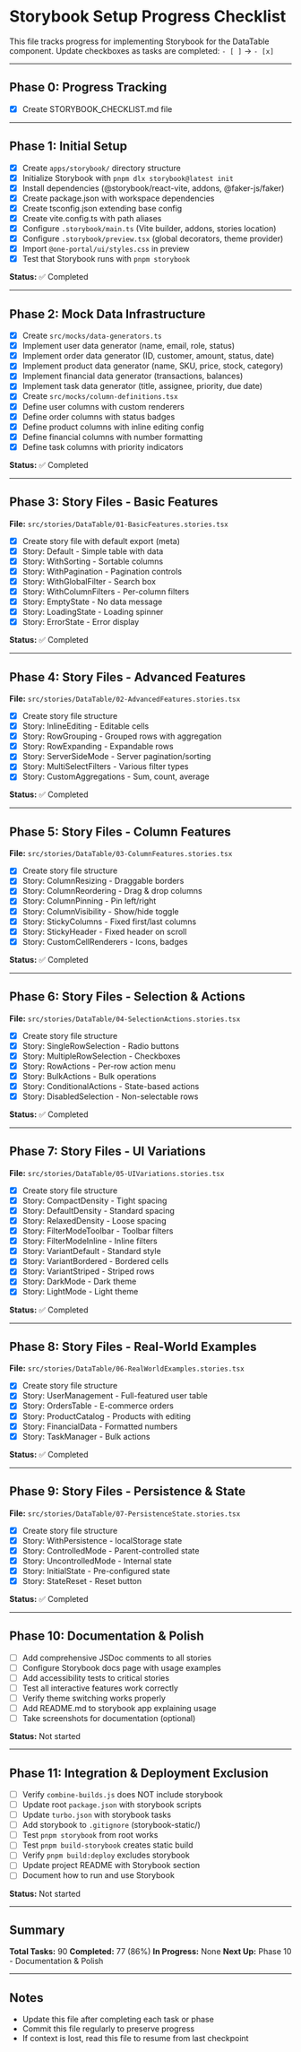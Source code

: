 # Storybook Setup Progress Checklist

This file tracks progress for implementing Storybook for the DataTable component.
Update checkboxes as tasks are completed: `- [ ]` → `- [x]`

---

## Phase 0: Progress Tracking

- [x] Create STORYBOOK_CHECKLIST.md file

---

## Phase 1: Initial Setup

- [x] Create `apps/storybook/` directory structure
- [x] Initialize Storybook with `pnpm dlx storybook@latest init`
- [x] Install dependencies (@storybook/react-vite, addons, @faker-js/faker)
- [x] Create package.json with workspace dependencies
- [x] Create tsconfig.json extending base config
- [x] Create vite.config.ts with path aliases
- [x] Configure `.storybook/main.ts` (Vite builder, addons, stories location)
- [x] Configure `.storybook/preview.tsx` (global decorators, theme provider)
- [x] Import `@one-portal/ui/styles.css` in preview
- [x] Test that Storybook runs with `pnpm storybook`

**Status:** ✅ Completed

---

## Phase 2: Mock Data Infrastructure

- [x] Create `src/mocks/data-generators.ts`
- [x] Implement user data generator (name, email, role, status)
- [x] Implement order data generator (ID, customer, amount, status, date)
- [x] Implement product data generator (name, SKU, price, stock, category)
- [x] Implement financial data generator (transactions, balances)
- [x] Implement task data generator (title, assignee, priority, due date)
- [x] Create `src/mocks/column-definitions.tsx`
- [x] Define user columns with custom renderers
- [x] Define order columns with status badges
- [x] Define product columns with inline editing config
- [x] Define financial columns with number formatting
- [x] Define task columns with priority indicators

**Status:** ✅ Completed

---

## Phase 3: Story Files - Basic Features

**File:** `src/stories/DataTable/01-BasicFeatures.stories.tsx`

- [x] Create story file with default export (meta)
- [x] Story: Default - Simple table with data
- [x] Story: WithSorting - Sortable columns
- [x] Story: WithPagination - Pagination controls
- [x] Story: WithGlobalFilter - Search box
- [x] Story: WithColumnFilters - Per-column filters
- [x] Story: EmptyState - No data message
- [x] Story: LoadingState - Loading spinner
- [x] Story: ErrorState - Error display

**Status:** ✅ Completed

---

## Phase 4: Story Files - Advanced Features

**File:** `src/stories/DataTable/02-AdvancedFeatures.stories.tsx`

- [x] Create story file structure
- [x] Story: InlineEditing - Editable cells
- [x] Story: RowGrouping - Grouped rows with aggregation
- [x] Story: RowExpanding - Expandable rows
- [x] Story: ServerSideMode - Server pagination/sorting
- [x] Story: MultiSelectFilters - Various filter types
- [x] Story: CustomAggregations - Sum, count, average

**Status:** ✅ Completed

---

## Phase 5: Story Files - Column Features

**File:** `src/stories/DataTable/03-ColumnFeatures.stories.tsx`

- [x] Create story file structure
- [x] Story: ColumnResizing - Draggable borders
- [x] Story: ColumnReordering - Drag & drop columns
- [x] Story: ColumnPinning - Pin left/right
- [x] Story: ColumnVisibility - Show/hide toggle
- [x] Story: StickyColumns - Fixed first/last columns
- [x] Story: StickyHeader - Fixed header on scroll
- [x] Story: CustomCellRenderers - Icons, badges

**Status:** ✅ Completed

---

## Phase 6: Story Files - Selection & Actions

**File:** `src/stories/DataTable/04-SelectionActions.stories.tsx`

- [x] Create story file structure
- [x] Story: SingleRowSelection - Radio buttons
- [x] Story: MultipleRowSelection - Checkboxes
- [x] Story: RowActions - Per-row action menu
- [x] Story: BulkActions - Bulk operations
- [x] Story: ConditionalActions - State-based actions
- [x] Story: DisabledSelection - Non-selectable rows

**Status:** ✅ Completed

---

## Phase 7: Story Files - UI Variations

**File:** `src/stories/DataTable/05-UIVariations.stories.tsx`

- [x] Create story file structure
- [x] Story: CompactDensity - Tight spacing
- [x] Story: DefaultDensity - Standard spacing
- [x] Story: RelaxedDensity - Loose spacing
- [x] Story: FilterModeToolbar - Toolbar filters
- [x] Story: FilterModeInline - Inline filters
- [x] Story: VariantDefault - Standard style
- [x] Story: VariantBordered - Bordered cells
- [x] Story: VariantStriped - Striped rows
- [x] Story: DarkMode - Dark theme
- [x] Story: LightMode - Light theme

**Status:** ✅ Completed

---

## Phase 8: Story Files - Real-World Examples

**File:** `src/stories/DataTable/06-RealWorldExamples.stories.tsx`

- [x] Create story file structure
- [x] Story: UserManagement - Full-featured user table
- [x] Story: OrdersTable - E-commerce orders
- [x] Story: ProductCatalog - Products with editing
- [x] Story: FinancialData - Formatted numbers
- [x] Story: TaskManager - Bulk actions

**Status:** ✅ Completed

---

## Phase 9: Story Files - Persistence & State

**File:** `src/stories/DataTable/07-PersistenceState.stories.tsx`

- [x] Create story file structure
- [x] Story: WithPersistence - localStorage state
- [x] Story: ControlledMode - Parent-controlled state
- [x] Story: UncontrolledMode - Internal state
- [x] Story: InitialState - Pre-configured state
- [x] Story: StateReset - Reset button

**Status:** ✅ Completed

---

## Phase 10: Documentation & Polish

- [ ] Add comprehensive JSDoc comments to all stories
- [ ] Configure Storybook docs page with usage examples
- [ ] Add accessibility tests to critical stories
- [ ] Test all interactive features work correctly
- [ ] Verify theme switching works properly
- [ ] Add README.md to storybook app explaining usage
- [ ] Take screenshots for documentation (optional)

**Status:** Not started

---

## Phase 11: Integration & Deployment Exclusion

- [ ] Verify `combine-builds.js` does NOT include storybook
- [ ] Update root `package.json` with storybook scripts
- [ ] Update `turbo.json` with storybook tasks
- [ ] Add storybook to `.gitignore` (storybook-static/)
- [ ] Test `pnpm storybook` from root works
- [ ] Test `pnpm build-storybook` creates static build
- [ ] Verify `pnpm build:deploy` excludes storybook
- [ ] Update project README with Storybook section
- [ ] Document how to run and use Storybook

**Status:** Not started

---

## Summary

**Total Tasks:** 90
**Completed:** 77 (86%)
**In Progress:** None
**Next Up:** Phase 10 - Documentation & Polish

---

## Notes

- Update this file after completing each task or phase
- Commit this file regularly to preserve progress
- If context is lost, read this file to resume from last checkpoint
